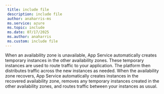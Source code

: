 ```yaml
---
 title: include file
 description: include file
 author: anaharris-ms
 ms.service: azure
 ms.topic: include
 ms.date: 07/17/2025
 ms.author: anaharris
 ms.custom: include file
---
```

When an availability zone is unavailable, App Service automatically creates temporary instances in the other availability zones. These temporary instances are used to route traffic to your application. The platform then distributes traffic across the new instances as needed.
When the availability zone recovers, App Service automatically creates instances in the recovered availability zone, removes any temporary instances created in the other availability zones, and routes traffic between your instances as usual.